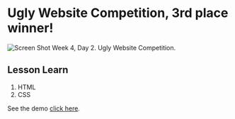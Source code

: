 # Ugly Website Competition, 3rd place winner!     <!-- #H1  -->
![Screen Shot](./images/readme.webp)
Week 4, Day 2. Ugly Website Competition.


## Lesson Learn
1. HTML
2. CSS


See the demo [click here](https://github.com/andylinnell/mysql-js). <!-- BP = bracket parentheses  -->